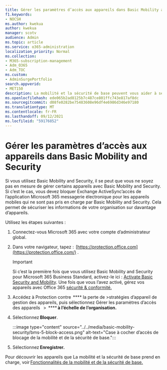 ```yaml
---
title: Gérer les paramètres d’accès aux appareils dans Basic Mobility and Security
f1.keywords:
- NOCSH
ms.author: kwekua
author: kwekua
manager: scotv
audience: Admin
ms.topic: article
ms.service: o365-administration
localization_priority: Normal
ms.collection:
- M365-subscription-management
- Adm_O365
- Adm_TOC
ms.custom:
- AdminSurgePortfolio
search.appverid:
- MET150
description: La mobilité et la sécurité de base peuvent vous aider à sécuriser et à gérer les appareils mobiles.
ms.openlocfilehash: ede065b2ad8125b7c487ce801ffc743e817af8dc
ms.sourcegitcommit: d08fe0282be75483608e96df4e6986d346e97180
ms.translationtype: MT
ms.contentlocale: fr-FR
ms.lasthandoff: 09/12/2021
ms.locfileid: "59176852"
---
```

# <a name="manage-device-access-settings-in-basic-mobility-and-security"></a>Gérer les paramètres d’accès aux appareils dans Basic Mobility and Security

Si vous utilisez Basic Mobility and Security, il se peut que vous ne soyez pas en mesure de gérer certains appareils avec Basic Mobility and Security. Si c’est le cas, vous devez bloquer Exchange ActiveSync’accès de l’application Microsoft 365 messagerie électronique pour les appareils mobiles qui ne sont pas pris en charge par Basic Mobility and Security. Cela permet de sécuriser les informations de votre organisation sur davantage d’appareils.

Utilisez les étapes suivantes :

1. Connectez-vous Microsoft 365 avec votre compte d’administrateur global.

2. Dans votre navigateur, tapez :  [https://protection.office.com](https://protection.office.com/) .

    > [!IMPORTANT]
    > Si c’est la première fois que vous utilisez Basic Mobility and Security pour Microsoft 365 Business Standard, activez-le ici : [Activate Basic Security and Mobility](https://admin.microsoft.com/EAdmin/Device/IntuneInventory.aspx). Une fois que vous l’avez activé, gérez vos appareils avec Office 365 [sécurité & conformité.](https://protection.office.com/)

3. Accédez à Protection contre  **** la perte de >stratégies d’appareil de gestion des appareils, puis sélectionnez Gérer les paramètres d’accès des appareils   >  **** **à l’échelle de l’organisation.**

4. Sélectionnez **Bloquer**.

    :::image type="content" source="../../media/basic-mobility-security/bms-5-block-access.png" alt-text="Case à cocher d’accès de blocage de la mobilité et de la sécurité de base.":::

5. Sélectionnez **Enregistrer.**

Pour découvrir les appareils que La mobilité et la sécurité de base prend en charge, voir [Fonctionnalités de la mobilité et de la sécurité de base.](capabilities.md)
